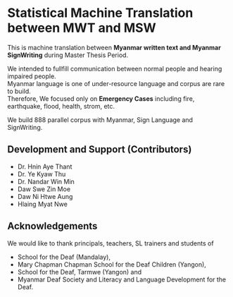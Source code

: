 # Statistical Machine Translation between MWT and MSW
 
This is machine translation between <b>Myanmar written text and Myanmar SignWriting</b> during Master Thesis Period.

We intended to fullfill communication between normal people and hearing impaired people.
<br/>Myanmar language is one of under-resource language and corpus are rare to build.
<br/>Therefore, We focused only on <b>Emergency Cases</b> including fire, earthquake, flood, health, strom, etc.

We build 888 parallel corpus with Myanmar, Sign Language and SignWriting.


Development and Support (Contributors)
-------------
* Dr. Hnin Aye Thant<br/>
* Dr. Ye Kyaw Thu<br/>
* Dr. Nandar Win Min<br/>
* Daw Swe Zin Moe<br/>
* Daw Ni Htwe Aung<br/>
* Hlaing Myat Nwe

Acknowledgements
-------------
We would like to thank principals, teachers, SL trainers and students of 

* School for the Deaf (Mandalay), 
* Mary Chapman Chapman School for the Deaf Children (Yangon),
* School for the Deaf, Tarmwe (Yangon) and
* Myanmar Deaf Society and Literacy and Language Development for the Deaf.
